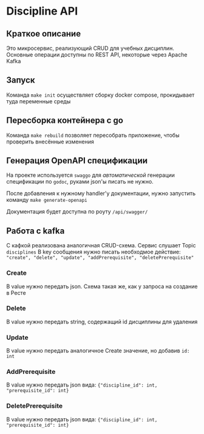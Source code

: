 # Discipline API
## Краткое описание
Это микросервис, реализующий CRUD для учебных дисциплин.
Основные операции доступны по REST API, некоторые через Apache Kafka
## Запуск
Команда
`make init` осуществляет сборку docker compose, прокидывает туда переменные среды
## Пересборка контейнера с go
Команда `make rebuild` позволяет пересобрать приложение, чтобы проверить внесённые изменения
## Генерация OpenAPI спецификации
На проекте используется `swaggo` для _автоматической_ генерации спецификации по `godoc`, руками json'ы писать не нужно.

После добавления к нужному handler'у документации, нужно запустить команду `make generate-openapi`

Документация будет доступна по роуту `/api/swagger/`
## Работа с kafka
С кафкой реализована аналогичная CRUD-схема.
Сервис слушает Topic `disciplines`
В key сообщения нужно писать необходмое действие:
``
"create", "delete", "update", "addPrerequisite", "deletePrerequisite"
``
### Create
В value нужно передать json. Схема такая же, как у запроса на создание в Ресте
### Delete
В value нужно передать string, содержащий id дисциплины для удаления
### Update
В value нужно передать аналогичное Create значение, но добавив `id: int`
### AddPrerequisite
В value нужно передать json вида:
``{"discipline_id": int, "prerequisite_id": int}``
### DeletePrerequisite
В value нужно передать json вида:
``{"discipline_id": int, "prerequisite_id": int}``